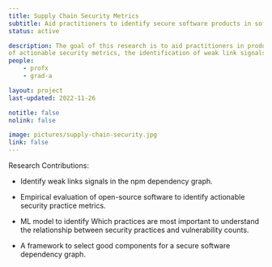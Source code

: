 ```yaml
---
title: Supply Chain Security Metrics
subtitle: Aid practitioners to identify secure software products in software ecosystem
status: active

description: The goal of this research is to aid practitioners in producing more secure software products through the development
of actionable security metrics, the identification of weak link signals, and the leveraging of software security measures in dependency graphs to select good components.
people:
    - profx
    - grad-a

layout: project
last-updated: 2022-11-26

notitle: false
nolink: false 

image: pictures/supply-chain-security.jpg
link: false
---
```


Research Contributions:

- Identify weak links signals in the npm dependency graph.

- Empirical evaluation of open-source software to identify actionable security practice metrics.

- ML model to identify Which practices are most important to understand the relationship between security practices and vulnerability counts.

- A framework to select good components for a secure software dependency graph.


